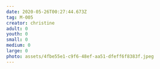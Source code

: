```yaml
---
date: 2020-05-26T00:27:44.673Z
tag: M-005
creator: christine
adult: 0
youth: 0
small: 0
medium: 0
large: 0
photo: assets/4fbe55e1-c9f6-48ef-aa51-dfeff6f8383f.jpeg
---
```

